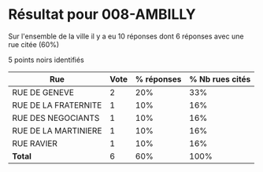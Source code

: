 # Résultat pour 008-AMBILLY

Sur l'ensemble de la ville il y a eu 10 réponses dont 6 réponses avec une rue citée (60%)

5 points noirs identifiés

| Rue | Vote | % réponses | % Nb rues cités|
|-----|------|------------|----------------|
| RUE DE GENEVE | 2 | 20% | 33%|
| RUE DE LA FRATERNITE | 1 | 10% | 16%|
| RUE DES NEGOCIANTS | 1 | 10% | 16%|
| RUE DE LA MARTINIERE | 1 | 10% | 16%|
| RUE RAVIER | 1 | 10% | 16%|
| **Total** | 6 | 60% | 100%|
